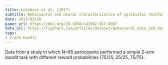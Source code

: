 ```yaml
---
title: Lefebvre et al. (2017)
subtitle: Behavioural and neural characterization of optimistic reinforcement learning
date: 2017/03/20
paper_url: https://doi.org/10.1038/s41562-017-0067
data_url: https://figshare.com/articles/dataset/Behavioral_data_and_data_extraction_code/4265408/1
tags:
- 2-arm bandit
---
```


Data from a study in which N=85 participants performed a simple 2-arm bandit task with different reward probabilities (75/25, 25/25, 75/75).
